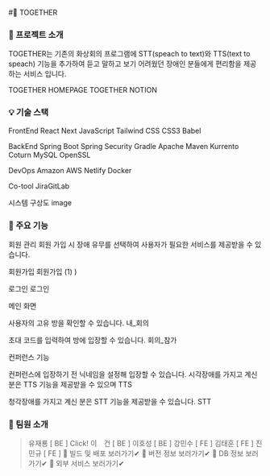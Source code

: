 #👬 TOGETHER
### 🎉 프로젝트 소개
TOGETHER는 기존의 화상회의 프로그램에 STT(speach to text)와 TTS(text to speach) 기능을 추가하여
듣고 말하고 보기 어려웠던 장애인 분들에게 편리함을 제공하는 서비스 입니다.

TOGETHER HOMEPAGE
TOGETHER NOTION
### 💡 기술 스택
FrontEnd
React Next JavaScript Tailwind CSS CSS3 Babel

BackEnd
Spring Boot Spring Security Gradle Apache Maven Kurrento Coturn MySQL OpenSSL

DevOps
Amazon AWS Netlify Docker

Co-tool
JiraGitLab

시스템 구상도
image

### 📌 주요 기능
회원 관리
회원 가입 시 장애 유무를 선택하여 사용자가 필요한 서비스를 제공받을 수 있습니다.

회원가입
회원가입 (1) )

로그인
로그인

메인 화면

사용자의 고유 방을 확인할 수 있습니다.
내_회의

초대 코드를 입력하여 방에 입장할 수 있습니다.
회의_참가

컨퍼런스 기능

컨퍼런스에 입장하기 전 닉네임을 설정해 입장할 수 있습니다.
시각장애를 가지고 계신 분은 TTS 기능을 제공받을 수 있으며
TTS

청각장애를 가지고 계신 분은 STT 기능을 제공받을 수 있습니다.
STT
### 🧑 팀원 소개
> 유재룡 [ BE ]   Click!
이　건 [ BE ]
이호성 [ BE ]
강민수 [ FE ]
김태훈 [ FE ]
진민규 [ FE ]
🐧 빌드 및 배포
보러가기✔
🚩 버전 정보
보러가기✔
🔰 DB 정보
보러가기✔
🎫 외부 서비스
보러가기✔
